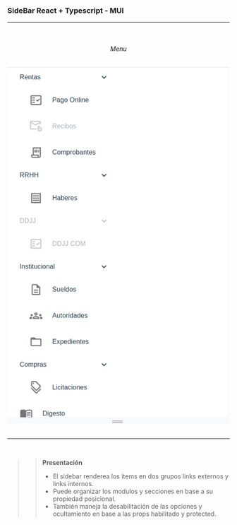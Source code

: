 ### SideBar React + Typescript - MUI

---

<br/>

<h6 align="center">
    Menu
</h6>

<div align="center">
    <img alt="Microfrontend" src="https://github.com/pmNiko/Menu-Collapse/blob/main/Docs/screenshots/Menu.png?raw=true"  />
</div>

<br/>

---

<br/>

> >
>
> > **Presentación**
> >
> > - El sidebar renderea los items en dos grupos links externos y links internos.
> > - Puede organizar los modulos y secciones en base a su propiedad posicional.
> > - También maneja la desabilitación de las opciones y ocultamiento en base a las props habilitado y protected.
>
> >

<br/>
